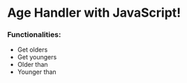 # Age Handler with JavaScript!

### Functionalities:
- Get olders
- Get youngers
- Older than
- Younger than